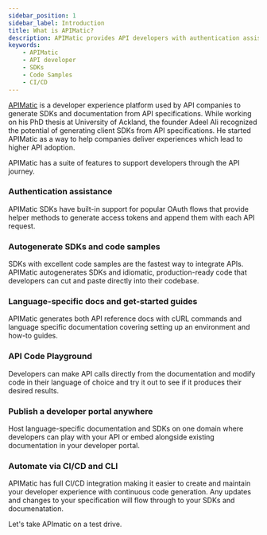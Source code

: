 ```yaml
---
sidebar_position: 1
sidebar_label: Introduction
title: What is APIMatic?
description: APIMatic provides API developers with authentication assistance, autogenerated SDKs and code samples in multiple languages, language-specific documentation, an API Code Playground to test codes before use, and more. 
keywords:
    - APIMatic
    - API developer
    - SDKs
    - Code Samples
    - CI/CD
---
```


[APIMatic](https://www.apimatic.io) is a developer experience platform used by API companies to generate SDKs and documentation from API specifications. While working on his PhD thesis at University of Ackland, the founder Adeel Ali recognized the potential of generating client SDKs from API specifications. He started APIMatic as a way to help companies deliver experiences which lead to higher API adoption.

APIMatic has a suite of features to support developers through the API journey.

### Authentication assistance
APIMatic SDKs have built-in support for popular OAuth flows that provide helper methods to generate access tokens and append them with each API request.

### Autogenerate SDKs and code samples
SDKs with excellent code samples are the fastest way to integrate APIs. APIMatic autogenerates SDKs and idiomatic, production-ready code that developers can cut and paste directly into their codebase.

### Language-specific docs and get-started guides
APIMatic generates both API reference docs with cURL commands and language specific documentation covering setting up an environment and how-to guides.

### API Code Playground
Developers can make API calls directly from the documentation and modify code in their language of choice and try it out to see if it produces their desired results.

### Publish a developer portal anywhere
Host language-specific documentation and SDKs on one domain where developers can play with  your API or embed alongside existing documentation in your developer portal.

### Automate via CI/CD and CLI
APIMatic has full CI/CD integration making it easier to create and maintain your developer experience with continuous code generation. Any updates and changes to your specification will flow through to your SDKs and documenatation.

Let's take APImatic on a test drive.
